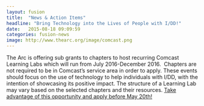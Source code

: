 ```yaml
---
layout: fusion
title:  "News & Action Items"
headline: "Bring Technology into the Lives of People with I/DD!"
date:   2015-08-18 09:09:59
categories: fusion-news
image: http://www.thearc.org/image/comcast.png
---
```

The Arc is offering sub grants to chapters to host recurring Comcast Learning Labs which will run from July 2016-December 2016.  Chapters are not required to be in Comcast’s service area in order to apply. These events should focus on the use of technology to help individuals with I/DD, with the intention of showcasing its positive impact. The structure of a Learning Lab may vary based on the selected chapters and their resources. <a href="https://docs.google.com/document/d/1RBlZx28f0weKxw1u2HaGc91TefHojw3EMUeZtta2p2o/edit?pref=2&pli=1">Take advantage of this opportunity and apply before May 20th!</a>